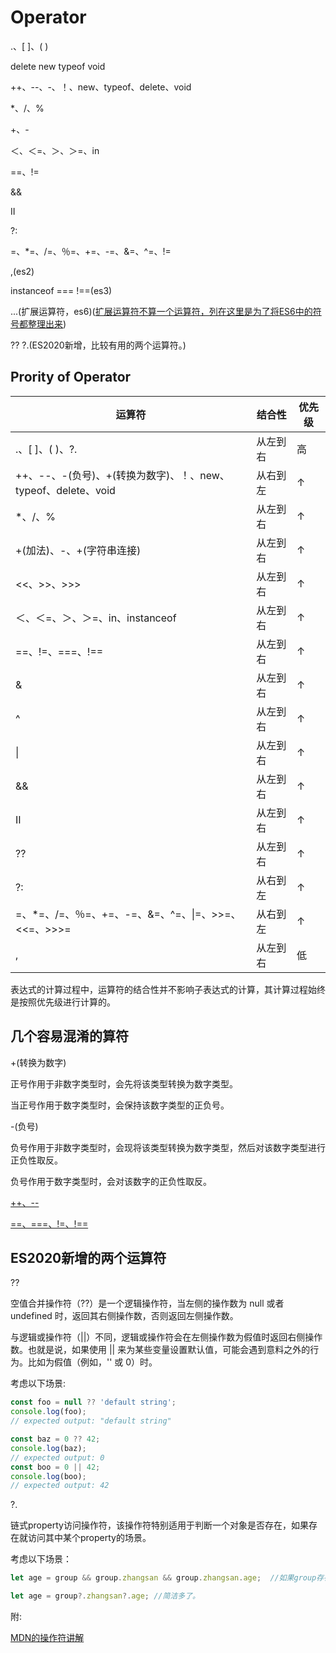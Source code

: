 # Operator
.、[ ]、( )	

delete new typeof void

++、--、-、！、new、typeof、delete、void

*、/、%

+、-

＜、＜=、＞、＞=、in

==、!=

&&

II

?:

=、*=、/=、％=、+=、-=、&=、^=、!=

,(es2)

instanceof === !==(es3)

...(扩展运算符，es6)([扩展运算符不算一个运算符，列在这里是为了将ES6中的符号都整理出来](https://stackoverflow.com/questions/48656338/operator-precedence-for-js-spread-and-rest-operators/48656377#48656377))

?? ?.(ES2020新增，比较有用的两个运算符。)

## Prority of Operator

|运算符|结合性|	优先级|
|------|-----|-------|
|.、[ ]、( )、?.|从左到右|高|
|++、--、-(负号)、+(转换为数字)、！、new、typeof、delete、void|从右到左|↑|
|*、/、%|从左到右|↑|
|+(加法)、-、+(字符串连接)|	从左到右|↑|
|<<、>>、>>>|从左到右|↑|
|＜、＜=、＞、＞=、in、instanceof|从左到右|↑|
| \==、!=、\===、!\==| 从左到右|↑|
|&|从左到右|↑|
|^|从左到右|↑|
|\||从左到右|↑|
|&&|从左到右|↑|
|II|从左到右|↑|
|??|从左到右|↑|
|?:|从右到左|↑|
|=、*=、/=、％=、+=、-=、&=、^=、\|=、>>=、<<=、>>>=|从右到左|↑|
|,	|从左到右|低|

表达式的计算过程中，运算符的结合性并不影响子表达式的计算，其计算过程始终是按照优先级进行计算的。

## 几个容易混淆的算符

+(转换为数字)

正号作用于非数字类型时，会先将该类型转换为数字类型。

当正号作用于数字类型时，会保持该数字类型的正负号。

-(负号)

负号作用于非数字类型时，会现将该类型转换为数字类型，然后对该数字类型进行正负性取反。

负号作用于数字类型时，会对该数字的正负性取反。



[++、--](https://github.com/comefromezero/ReadECMA-262/blob/main/notes/PrefixAndPostfixIncDec.md)


[\==、=\==、\!=、!==](https://github.com/comefromezero/ReadECMA-262/blob/main/notes/eq_oporatorr.md)


## ES2020新增的两个运算符

??

空值合并操作符（??）是一个逻辑操作符，当左侧的操作数为 null 或者 undefined 时，返回其右侧操作数，否则返回左侧操作数。

与逻辑或操作符（||）不同，逻辑或操作符会在左侧操作数为假值时返回右侧操作数。也就是说，如果使用 || 来为某些变量设置默认值，可能会遇到意料之外的行为。比如为假值（例如，'' 或 0）时。

考虑以下场景:
``` Javascript
const foo = null ?? 'default string';
console.log(foo);
// expected output: "default string"

const baz = 0 ?? 42;
console.log(baz);
// expected output: 0
const boo = 0 || 42;
console.log(boo);
// expected output: 42
```

?.

链式property访问操作符，该操作符特别适用于判断一个对象是否存在，如果存在就访问其中某个property的场景。

考虑以下场景：

``` Javascript
let age = group && group.zhangsan && group.zhangsan.age;  //如果group存在，则访问group中的张三成员是否存在，如果张三成员存在，则返回张三的年龄。

let age = group?.zhangsan?.age; //简洁多了。
```

附:

[MDN的操作符讲解](https://developer.mozilla.org/en-US/docs/Web/JavaScript/Reference/Operators/Operator_Precedence)


